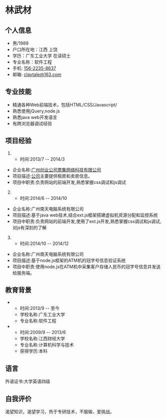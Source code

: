 林武材
=============
个人信息
-----------
- 男/1989
- 户口所在地：江西 上饶
- 学历：广东工业大学 在读硕士
- 专业名称：软件工程
- 手机: [156-2235-8637](tel://156-2235-8637)
- 邮箱: <claytale@163.com>

专业技能
-----------
- 精通各种Web前端技术，包括HTML/CSS/Javascript/  
- 熟悉使用jQuery,node.js
- 熟悉java web开发语言
- 有跨浏览器调试经验


项目经验
-----------
1. - 时间:2013/7 -- 2014/3
  - 企业名称:[广州创业公司票集网络科技有限公司](https://www.cityspade.com/)
  - 项目描述:[公司](https://www.cityspade.com/)主要提供租房和卖房信息。
  - 项目中职责:负责网站的前端开发,熟悉掌握css调试和js调试


2. - 时间:2014/6 -- 2014/10
  - 企业名称:广州南天电脑系统有限公司
  - 项目描述:基于java web技术,结合ext.js框架搭建虚拟机资源分配和监控系统
  - 项目中职责:负责网站的前端开发,使用了ext.js开发,熟悉掌握css调试和js调试,对js有深刻的了解



3.  - 时间:2014/10 -- 2014/12
  - 企业名称:广州南天电脑系统有限公司
  - 项目描述:基于node.js框架的ATM机的冠字号信息验证系统
  - 项目中职责:使用node.js在ATM机中采集客户存储人民币的冠字号信息并发送给服务端。


教育背景
-----------
* 
  - 时间:2013/9 -- 至今
  - 学校名称:广东工业大学
  - 专业名称:软件工程
* 
  - 时间:2009/9 -- 2013/6
  - 学校名称:江西财经大学
  - 专业名称:计算机科学与技术
  - 获得学历:本科

语言
-----------
外语证书:大学英语四级

自我评价
-----------
渴望知识，渴望学习，热于专研技术，不服输，爱挑战。

